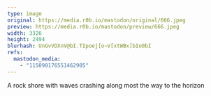 ```yaml
---
type: image
original: https://media.r0b.io/mastodon/original/666.jpeg
preview: https://media.r0b.io/mastodon/preview/666.jpeg
width: 3326
height: 2494
blurhash: UnGvVDXnV@bI.TIpoej[o~V[xtWBx]bIo0bI
refs:
  mastodon_media:
    - "115090176551462905"
---
```


A rock shore with waves crashing along most the way to the horizon
